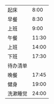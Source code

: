 
|      |       |
| ---- | ----- |
| 起床   | 8:00  |
| 早餐   | 8:30  |
| 上班   | 9:00  |
| 午餐   | 11:30 |
| 上班   | 14:00 |
| 下班   | 17:30 |
| 待办清单 |       |
| 晚餐   | 17:45 |
| 健身   | 19:00 |
| 洗漱睡觉 | 24:00 |
